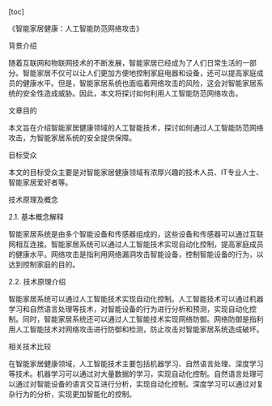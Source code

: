 
[toc]                    
                
                
《智能家居健康：人工智能防范网络攻击》

背景介绍

随着互联网和物联网技术的不断发展，智能家居已经成为了人们日常生活的一部分。智能家居不仅可以让人们更加方便地控制家庭电器和设备，还可以提高家庭成员的健康水平。但是，智能家居系统也面临着网络攻击的风险，这会对智能家居系统的安全性造成威胁。因此，本文将探讨如何利用人工智能防范网络攻击。

文章目的

本文旨在介绍智能家居健康领域的人工智能技术，探讨如何通过人工智能防范网络攻击，为智能家居系统的安全提供保障。

目标受众

本文的目标受众主要是对智能家居健康领域有浓厚兴趣的技术人员、IT专业人士、智能家居爱好者等。

技术原理及概念

2.1. 基本概念解释

智能家居系统是由多个智能设备和传感器组成的，这些设备和传感器可以通过互联网相互连接。智能家居系统可以通过人工智能技术实现自动化控制，提高家庭成员的健康水平。网络攻击是指利用网络漏洞攻击智能设备，控制智能设备的行为，以达到控制家庭的目的。

2.2. 技术原理介绍

智能家居系统可以通过人工智能技术实现自动化控制。人工智能技术可以通过机器学习和自然语言处理等技术，对智能设备的行为进行分析和预测，实现自动化控制。同时，智能家居系统还可以通过人工智能技术实现网络防御。网络防御是指利用人工智能技术对网络攻击进行防御和检测，防止攻击对智能家居系统造成破坏。

相关技术比较

在智能家居健康领域，人工智能技术主要包括机器学习、自然语言处理、深度学习等技术。机器学习可以通过对大量数据的学习，实现自动化控制。自然语言处理可以通过对智能设备的语言交互进行分析，实现自动化控制。深度学习可以通过对复杂行为的分析，实现更加智能化的控制。

